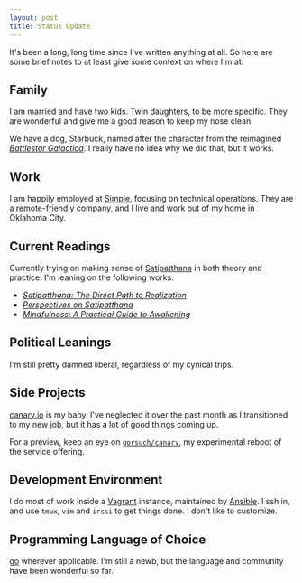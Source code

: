 ```yaml
---
layout: post
title: Status Update
---
```


It's been a long, long time since I've written anything at all.  So here are some brief notes to at least give some context on where I'm at:

## Family

I am married and have two kids.  Twin daughters, to be more specific.  They are wonderful and give me a good reason to keep my nose clean.

We have a dog, Starbuck, named after the character from the reimagined [_Battlestar Galactica_](http://en.wikipedia.org/wiki/Battlestar_Galactica_(2004_TV_series)).  I really have no idea why we did that, but it works.

## Work

I am happily employed at [Simple](https://www.simple.com/), focusing on technical operations.  They are a remote-friendly company, and I live and work out of my home in Oklahoma City.

## Current Readings

Currently trying on making sense of [Satipatthana](http://en.wikipedia.org/wiki/Satipatthana) in both theory and practice.  I'm leaning on the following works:

* [_Satipatthana: The Direct Path to Realization_](http://www.amazon.com/Satipatthana-The-Direct-Path-Realization/dp/1899579540)
* [_Perspectives on Satipatthana_](http://www.amazon.com/Perspectives-Satipatthana-Bhikkhu-Analayo/dp/190931403X/)
* [_Mindfulness: A Practical Guide to Awakening_](http://www.amazon.com/Mindfulness-A-Practical-Guide-Awakening/dp/162203063X/)

## Political Leanings

I'm still pretty damned liberal, regardless of my cynical trips.

## Side Projects

[canary.io](http://www.canary.io/) is my baby.  I've neglected it over the past month as I transitioned to my new job, but it has a lot of good things coming up.

For a preview, keep an eye on [`gorsuch/canary`](https://github.com/gorsuch/canary), my experimental reboot of the service offering.

## Development Environment

I do most of work inside a [Vagrant](http://www.vagrantup.com/) instance, maintained by [Ansible](http://www.ansible.com/home).  I ssh in, and use `tmux`, `vim` and `irssi` to get things done.  I don't like to customize.

## Programming Language of Choice

[go](http://golang.org/) wherever applicable.  I'm still a newb, but the language and community have been wonderful so far.
